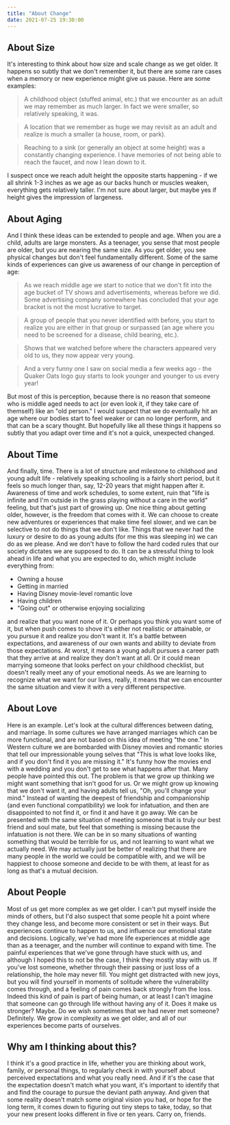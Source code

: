 ```yaml
---
title: "About Change"
date: 2021-07-25 19:30:00
---
```


## About Size

It's interesting to think about how size and scale change as we get older. It happens so subtly that we don't remember it, but there are some rare cases when a memory or new experience might give us pause. Here are some examples:

> A childhood object (stuffed animal, etc.) that we encounter as an adult we may remember as much larger. In fact we were smaller, so relatively speaking, it was.

> A location that we remember as huge we may revisit as an adult and realize is much a smaller (a house, room, or park).

> Reaching to a sink (or generally an object at some height) was a constantly changing experience. I have memories of not being able to reach the faucet, and now I lean down to it.


I suspect once we reach adult height the opposite starts happening - if we all shrink 1-3 inches as we age as our backs hunch or muscles weaken, everything gets relatively taller. I'm not sure about larger, but maybe yes if height gives the impression of largeness.

## About Aging

And I think these ideas can be extended to people and age. When you are a child, adults are large monsters. As a teenager, you sense that most people are older, but you are nearing the same size. As you get older, you see physical changes but don't feel fundamentally different. Some of the same kinds of experiences can give us awareness of our change in perception of age:

> As we reach middle age we start to notice that we don't fit into the age bucket of TV shows and advertisements, whereas before we did. Some advertising company somewhere has concluded that your age bracket is not the most lucrative to target.

> A group of people that you never identified with before, you start to realize you are either in that group or surpassed (an age where you need to be screened for a disease, child bearing, etc.).

> Shows that we watched before where the characters appeared very old to us, they now appear very young.

> And a very funny one I saw on social media a few weeks ago - the Quaker Oats logo guy starts to look younger and younger to us every year!



But most of this is perception, because there is no reason that someone who is middle aged needs to act (or even look it, if they take care of themself) like an "old person." I would suspect that we do eventually hit an age where our bodies start to feel weaker or can no longer perform, and that can be a scary thought. But hopefully like all these things it happens so subtly that you adapt over time and it's not a quick, unexpected changed.

## About Time

And finally, time. There is a lot of structure and milestone to childhood and young adult life - relatively speaking schooling is a fairly short period, but it feels so much longer than, say, 12-20 years that might happen after it. Awareness of time and work schedules, to some extent, ruin that "life is infinite and I'm outside in the grass playing without a care in the world" feeling, but that's just part of growing up. One nice thing about getting older, however, is the freedom that comes with it. We can choose to create new adventures or experiences that make time feel slower, and we can be selective to not do things that we don't like. Things that we never had the luxury or desire to do as young adults (for me this was sleeping in) we can do as we please. And we don't have to follow the hard coded rules that our society dictates we are supposed to do. It can be a stressful thing to look ahead in life and what you are expected to do, which might include everything from:

<ul class="custom-counter">
<li>Owning a house</li>
<li>Getting in married</li>
<li>Having Disney movie-level romantic love</li>
<li>Having children</li>
<li>"Going out" or otherwise enjoying socializing</li>
</ul>

and realize that you want none of it. Or perhaps you think you want some of it, but when push comes to shove it's either not realistic or attainable, or you pursue it and realize you don't want it. It's a battle between expectations, and awareness of our own wants and ability to deviate from those expectations. At worst, it means a young adult pursues a career path that they arrive at and realize they don't want at all. Or it could mean marrying someone that looks perfect on your childhood checklist, but doesn't really meet any of your emotional needs. As we are learning to recognize what we want for our lives, really, it means that we can encounter the same situation and view it with a very different perspective. 

## About Love

Here is an example. Let's look at the cultural differences between dating, and marriage. In some cultures we have arranged marriages which can be more functional, and are not based on this idea of meeting "the one." In Western culture we are bombarded with Disney movies and romantic stories that tell our impressionable young selves that "This is what love looks like, and if you don't find it you are missing it." It's funny how the movies end with a wedding and you don't get to see what happens after that. Many people have pointed this out. The problem is that we grow up thinking we might want something that isn't good for us. Or we might grow up knowing that we don't want it, and having adults tell us, "Oh, you'll change your mind." Instead of wanting the deepest of friendship and companionship (and even functional compatibility) we look for infatuation, and then are disappointed to not find it, or find it and have it go away. We can be presented with the same situation of meeting someone that is truly our best friend and soul mate, but feel that something is missing because the infatuation is not there. We can be in so many situations of wanting something that would be terrible for us, and not learning to want what we actually need. We may actually just be better of realizing that there are many people in the world we could be compatible with, and we will be happiest to choose someone and decide to be with them, at least for as long as that's a mutual decision.

## About People

Most of us get more complex as we get older. I can't put myself inside the minds of others, but I'd also suspect that some people
hit a point where they change less, and become more consistent or set in their ways. But experiences continue to happen to us,
and influence our emotional state and decisions.
Logically, we've had more life experiences at middle age than as a teenager, and the number will continue to expand with time. The painful experiences
that we've gone through have stuck with us, and although I hoped this to not be the case, I think they mostly stay with us. If you've lost someone, whether
through their passing or just loss of a relationship, the hole may never fill. You might get distracted with new joys, but you will
find yourself in moments of solitude where the vulnerability comes through, and a feeling of pain comes back strongly from the loss. Indeed
this kind of pain is part of being human, or at least I can't imagine that someone can go through life without having any of it. Does it make us stronger?
Maybe. Do we wish sometimes that we had never met someone? Definitely. We grow in complexity as we get older, and all of our experiences become parts of ourselves.

## Why am I thinking about this?

I think it's a good practice in life, whether you are thinking about work, family, or personal things,
to regularly check in with yourself about perceived expectations and what you really need. And if it's the case
that the expectation doesn't match what you want, it's important to identify that and find the courage to pursue the deviant path anyway.
And given that some reality doesn't match some original vision you had, or hope for the long term, it comes down to figuring out tiny
steps to take, today, so that your new present looks different in five or ten years. Carry on, friends.
